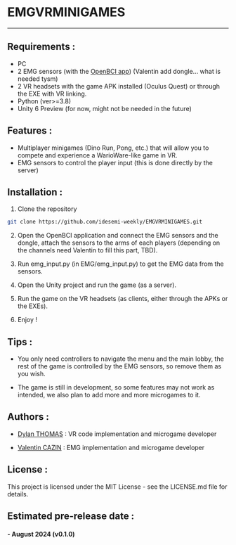 # EMGVRMINIGAMES

-------------------

## Requirements :

- PC
- 2 EMG sensors (with the [OpenBCI app](https://openbci.com/downloads)) (Valentin add dongle... what is needed tysm)
- 2 VR headsets with the game APK installed (Oculus Quest) or through the EXE with VR linking.
- Python (ver>=3.8)
- Unity 6 Preview (for now, might not be needed in the future)

## Features :

- Multiplayer minigames (Dino Run, Pong, etc.) that will allow you to compete and experience a WarioWare-like game in VR.
- EMG sensors to control the player input (this is done directly by the server)

## Installation :

1. Clone the repository

```bash
git clone https://github.com/idesemi-weekly/EMGVRMINIGAMES.git
```

2. Open the OpenBCI application and connect the EMG sensors and the dongle, attach the sensors to the arms of each players (depending on the channels need Valentin to fill this part, TBD). 

3. Run emg_input.py (in EMG/emg_input.py) to get the EMG data from the sensors.

4. Open the Unity project and run the game (as a server).

5. Run the game on the VR headsets (as clients, either through the APKs or the EXEs).

6. Enjoy !

## Tips :

- You only need controllers to navigate the menu and the main lobby, the rest of the game is controlled by the EMG sensors, so remove them as you wish.

- The game is still in development, so some features may not work as intended, we also plan to add more and more microgames to it.

## Authors :

- [Dylan THOMAS](https://github.com/Dylouwu) : VR code implementation and microgame developer

- [Valentin CAZIN](https://github.com/ItsMyRainbow) : EMG implementation and microgame developer

## License :

This project is licensed under the MIT License - see the LICENSE.md file for details.

## Estimated pre-release date :

#### - August 2024 (v0.1.0)
